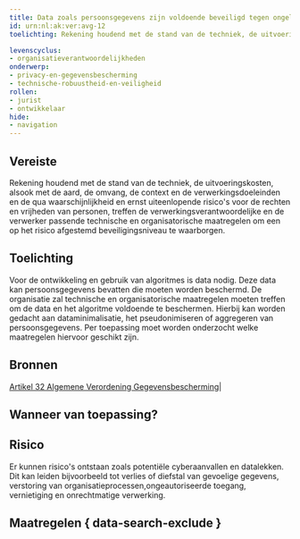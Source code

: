 ```yaml
---
title: Data zoals persoonsgegevens zijn voldoende beveiligd tegen ongelukken en cyberaanvallen.
id: urn:nl:ak:ver:avg-12
toelichting: Rekening houdend met de stand van de techniek, de uitvoeringskosten, alsook met de aard, de omvang, de context en de verwerkingsdoeleinden en de qua waarschijnlijkheid en ernst uiteenlopende risico's voor de rechten en vrijheden van personen, treffen de verwerkingsverantwoordelijke en de verwerker passende technische en organisatorische maatregelen om een op het risico afgestemd beveiligingsniveau te waarborgen.

levenscyclus: 
- organisatieverantwoordelijkheden
onderwerp: 
- privacy-en-gegevensbescherming
- technische-robuustheid-en-veiligheid
rollen:
- jurist
- ontwikkelaar
hide:
- navigation
---
```


<!-- tags -->

## Vereiste
Rekening houdend met de stand van de techniek, de uitvoeringskosten, alsook met de aard, de omvang, de context en de verwerkingsdoeleinden en de qua waarschijnlijkheid en ernst uiteenlopende risico's voor de rechten en vrijheden van personen, treffen de verwerkingsverantwoordelijke en de verwerker passende technische en organisatorische maatregelen om een op het risico afgestemd beveiligingsniveau te waarborgen.

## Toelichting 

Voor de ontwikkeling en gebruik van algoritmes is data nodig.
Deze data kan persoonsgegevens bevatten die moeten worden beschermd.
De organisatie zal technische en organisatorische maatregelen moeten treffen om de data en het algoritme voldoende te beschermen.
Hierbij kan worden gedacht aan dataminimalisatie, het pseudonimiseren of aggregeren van persoonsgegevens.
Per toepassing moet worden onderzocht welke maatregelen hiervoor geschikt zijn.

## Bronnen 
[Artikel 32 Algemene Verordening Gegevensbescherming](https://eur-lex.europa.eu/legal-content/NL/TXT/?uri=CELEX:32016R0679)|

## Wanneer van toepassing? 
<!-- tags-ai-act --> 

## Risico 
Er kunnen risico's ontstaan zoals potentiële cyberaanvallen en datalekken.
Dit kan leiden bijvoorbeeld tot verlies of diefstal van gevoelige gegevens, verstoring van organisatieprocessen,ongeautoriseerde toegang, vernietiging en onrechtmatige verwerking.


## Maatregelen { data-search-exclude } 

<!-- list_maatregelen vereiste/avg-12-beveiliging-van-verwerking no-search no-onderwerp no-rol no-levenscyclus -->
